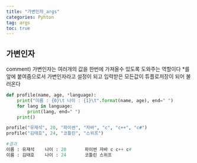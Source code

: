 ```yaml
---
title: "가변인자_args"
categories: Pyhton
tag: args
toc: true
---
```


## 가변인자

comment)
가변인자는 여러개의 값을 한번에 가져올수 있도록 도와주는 역할이다
*를 앞에 붙여줌으로서 가변인자라고 설정이 되고 입력받은 모든값이 튜플로저장이 되어
불러온다

```python
def profile(name, age, *language):
    print("이름 : {0}\t 나이 : {1}\t".format(name, age), end=" ")
    for lang in language:
        print(lang, end=" ")
    print()

profile("유재석", 20, "파이썬", "자바", "c", "c++", "c#")
profile("김태호", 24, "코틀린", "스위프")

#결과
이름 : 유재석    나이 : 20       파이썬 자바 c c++ c# 
이름 : 김태호    나이 : 24       코틀린 스위프
```

